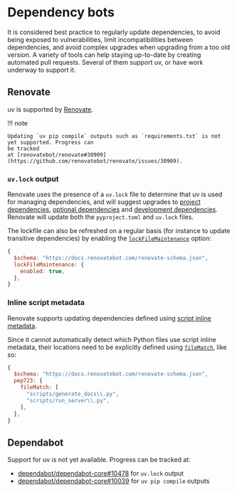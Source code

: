 # Dependency bots

It is considered best practice to regularly update dependencies, to avoid being exposed to
vulnerabilities, limit incompatibilities between dependencies, and avoid complex upgrades when
upgrading from a too old version. A variety of tools can help staying up-to-date by creating
automated pull requests. Several of them support uv, or have work underway to support it.

## Renovate

uv is supported by [Renovate](https://github.com/renovatebot/renovate).

!!! note

    Updating `uv pip compile` outputs such as `requirements.txt` is not yet supported. Progress can
    be tracked
    at [renovatebot/renovate#30909](https://github.com/renovatebot/renovate/issues/30909).

### `uv.lock` output

Renovate uses the presence of a `uv.lock` file to determine that uv is used for managing
dependencies, and will suggest upgrades to
[project dependencies](../../concepts/dependencies.md#project-dependencies),
[optional dependencies](../../concepts/dependencies.md#optional-dependencies) and
[development dependencies](../../concepts/dependencies.md#development-dependencies). Renovate will
update both the `pyproject.toml` and `uv.lock` files.

The lockfile can also be refreshed on a regular basis (for instance to update transitive
dependencies) by enabling the
[`lockFileMaintenance`](https://docs.renovatebot.com/configuration-options/#lockfilemaintenance)
option:

```jsx title="renovate.json5"
{
  $schema: "https://docs.renovatebot.com/renovate-schema.json",
  lockFileMaintenance: {
    enabled: true,
  },
}
```

### Inline script metadata

Renovate supports updating dependencies defined using
[script inline metadata](../scripts.md/#declaring-script-dependencies).

Since it cannot automatically detect which Python files use script inline metadata, their locations
need to be explicitly defined using
[`fileMatch`](https://docs.renovatebot.com/configuration-options/#filematch), like so:

```jsx title="renovate.json5"
{
  $schema: "https://docs.renovatebot.com/renovate-schema.json",
  pep723: {
    fileMatch: [
      "scripts/generate_docs\\.py",
      "scripts/run_server\\.py",
    ],
  },
}
```

## Dependabot

Support for uv is not yet available. Progress can be tracked at:

- [dependabot/dependabot-core#10478](https://github.com/dependabot/dependabot-core/issues/10478) for
  `uv.lock` output
- [dependabot/dependabot-core#10039](https://github.com/dependabot/dependabot-core/issues/10039) for
  `uv pip compile` outputs
